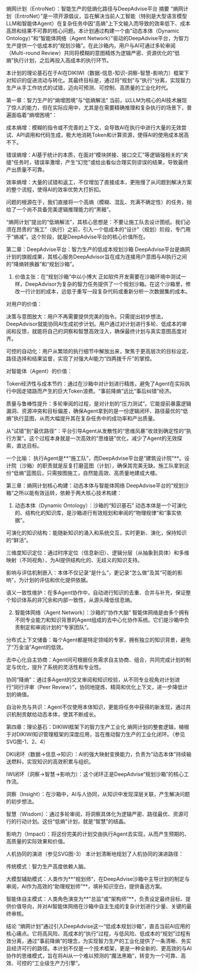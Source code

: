 熵网计划（EntroNet）：智能生产的低熵化路径与DeepAdvise平台
摘要
“熵网计划（EntroNet）”是一项开源倡议，旨在解决当前人工智能（特别是大型语言模型LLM和智能体Agent）在复杂任务中因“高熵”上下文输入而导致的效率低下、成本高昂和结果不可靠的核心问题。本计划通过构建一个由“动态本体（Dynamic Ontology）”和“智能体网络（Agent Network）”驱动的DeepAdvise平台，为智力生产提供一个低成本的“规划沙箱”。在此沙箱内，用户与AI可通过多轮审阅（Multi-round Review）共同将模糊的意图精炼为逻辑严密、资源优化的“低熵”执行计划，之后再投入高成本的执行环节。

本计划的理论基石在于AI在DIKIWI（数据-信息-知识-洞察-智慧-影响力）框架下对知识的促进流动与转化。其最终目标是，通过将“规划”与“执行”分离，实现智力生产从手工作坊式的试错，迈向可预测、可控制、高质量的工业化时代。

第一章：智力生产的“熵增困境”与“低熵解法”
当前，以LLM为核心的AI技术展现了惊人的能力，但在实际应用中，尤其是在需要精确推理和复杂执行的场景下，普遍面临着“熵增困境”：

成本熵增：模糊的指令或不完善的上下文，会导致AI在执行中进行大量的无效尝试、API调用和代码生成，极大地消耗Token和计算资源，使得AI的使用成本居高不下。

错误熵增：AI基于统计的本质，在面对“模块拼接、接口交汇”等逻辑强相关的“夹缝”任务时，错误率激增，产生“幻觉”或给出看似合理实则谬误的结果，导致最终产出质量不可靠。

效率熵增：大量的试错和返工，不仅增加了直接成本，更拖慢了从问题到解决方案的整个流程，使得AI的效率优势大打折扣。

问题的根源在于，我们直接将一个高熵（模糊、混乱、充满不确定性）的任务，抛给了一个尚不具备完美逻辑推理能力的“黑箱”。

“熵网计划”提出的“低熵解法”，其核心思想是：不要让施工队去设计图纸。我们必须在昂贵的“施工”（执行）之前，引入一个低成本的“设计”（规划）阶段，专门用于“熵减”。这个阶段，就是DeepAdvise平台的核心价值所在。

第二章：DeepAdvise平台：智力生产的低成本规划沙箱
DeepAdvise平台是熵网计划的旗舰成果，其核心服务DeepAdvisor旨在成为连接用户意图与AI执行之间的“降熵转换器”和“规划沙箱”。

1. 价值主张：在“规划沙箱”中以小博大
正如软件开发需要在沙箱环境中测试一样，DeepAdvisor为复杂的智力任务提供了一个规划沙箱。在这个沙箱里，修改一行计划的成本，远低于重写一段复杂代码或重新分析一次数据集的成本。

对用户的价值：

决策与意图放大：用户不再需要提供完美的指令。只需提出初步想法，DeepAdvisor就能协同AI生成初步计划。用户通过对计划进行多轮、低成本的审阅和反馈，就能将自己的洞察和智慧高效注入，确保最终计划与真实意图高度对齐。

可控的自动化：用户从繁琐的执行细节中解放出来，聚焦于更高层次的目标设定、路径选择和结果监督，实现了对强大AI能力“四两拨千斤”的掌控。

对智能体（Agent）的价值：

Token经济性与成本节约：通过在沙箱中对计划进行精炼，避免了Agent在实际执行中因走错路而产生的巨大Token浪费。“事前降熵”远比“事后纠错”经济。

质量与鲁棒性提升：多轮审阅的过程，是对计划的“压力测试”。它能提前暴露逻辑漏洞、资源冲突和目标偏差，确保Agent拿到的是一份逻辑闭环、路径最优的“低熵”执行蓝图，从而大幅提升其在复杂任务中的成功率和产出质量。

从“试错”到“最优路径”：平台引导Agent从发散性的“思维风暴”收敛到确定性的“执行方案”。这个过程本身就是一次高效的“思维链”优化，减少了Agent的无效探索，直达目标。

一个比喻： 执行Agent是**“施工队”，而DeepAdvise平台是“建筑设计院”**。设计院（沙箱）的职责就是反复打磨蓝图（计划），确保其完美无缺。施工队拿到这份“低熵”蓝图后，只需按图施工，自然能高效、高质量地建成大楼。

第三章：熵网计划核心构建：动态本体与智能体网络
DeepAdvise平台的“规划沙箱”之所以能有效运转，依赖于两大核心技术构建：

1. 动态本体（Dynamic Ontology）：沙箱的“知识基石”
动态本体是一个可演化的、结构化的知识库，是沙箱进行有效规划和审阅的“物理规律”和“事实依据”。

可演化的知识结构：能随新知识的涌入和系统交互，实时更新、演化，保持知识的“鲜活”。

三维度知识定位：通过时序定位（信息新旧）、逻辑分层（从抽象到具体）和多维映射（不同视角），为AI提供结构化的、无歧义的知识支持。

影响与评估机制嵌入：本体不仅记录“是什么”，更记录“怎么做”及其“可能的影响”，为计划的评估和优化提供依据。

语义一致性维护：在多Agent协作中，自动进行知识的去重、合并与补充，保证整个知识体系的非冗余和内部一致性，从源头降低信息熵。

2. 智能体网络（Agent Network）：沙箱的“协作大脑”
智能体网络是由多个拥有不同专业能力和知识背景的Agent组成的去中心化协作系统。它们是沙箱中负责制定和审阅计划的“专家团队”。

分布式上下文储备：每个Agent都是特定领域的专家，拥有独立的知识背景，避免了“万金油”Agent的低效。

去中心化自主协商：Agent间可根据任务需求自主协商、组合，共同完成计划的制定与优化，提升了系统的灵活性和专业性。

协同“降熵”：通过多Agent的交叉审阅和知识校验，从不同专业视角对计划进行“同行评审（Peer Review）”，协同地提炼、精简和优化上下文，进一步降低计划的熵值。

自治补充与共识：Agent不仅使用本体知识，更能将任务中获得的新发现，通过共识机制贡献给动态本体，使其不断成长。

第四章：理论基石：DIKIWI框架下的智力生产工业化
熵网计划的整套逻辑，植根于对DIKIWI知识管理框架的深度应用，旨在推动智力生产的工业化闭环。（参见SVG图-1、2、4）

DKI闭环（数据→信息→知识）：AI的强大映射变换能力，负责为“动态本体”持续输送燃料，实现知识的高效积累与组织。

IWI闭环（洞察→智慧→影响力）：这个闭环正是DeepAdvise“规划沙箱”的核心工作流。

洞察（Insight）：在沙箱中，AI与人协同，从知识中发现深层关联，产生解决问题的初步想法。

智慧（Wisdom）：通过多轮审阅，将洞察具体化为逻辑严密、路径最优、资源可行的行动计划。这份“低熵”计划，就是“智慧”的结晶。

影响力（Impact）：将这份完美的计划交由执行Agent去实现，从而产生预期的、高质量的实际效果和价值。

人机协同的演进（参见SVG图-3）
本计划清晰地规划了人机协同的演进路径：

传统模式：智力生产高度依赖人脑。

大模型辅助模式：人类作为**“规划师”，在DeepAdvise沙箱中主导计划的制定与审阅，AI作为高效的“助理规划师”**，填补知识空白，提供备选方案。

智能体自主模式：人类角色演变为**“总监”或“架构师”**，负责设定最终目标、提供价值导向，并对AI智能体网络在沙箱中自主生成的复杂计划进行少量、关键的最终审核。

结论
“熵网计划”通过引入DeepAdvise这一“低成本规划沙箱”，直击当前AI应用的核心痛点。它将高风险、高成本的“执行”过程，与低风险、低成本的“规划”过程有效分离，通过“事前降熵”的理念，为实现智力生产的工业化提供了一条清晰、务实且经济可行的路径。本计划不仅是一个技术框架，更是一种全新的、更高效的与AI协作的思维模式，旨在将AI从一个难以预测的“魔法黑箱”，转变为一个可靠、高效、可控的“工业级生产力引擎”。